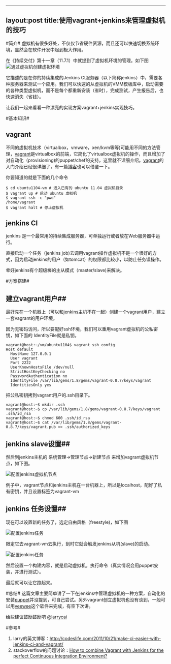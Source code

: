 ﻿---
layout:post
title:使用vagrant+jenkins来管理虚拟机的技巧
---

#简介#
虚拟机有很多好处，不仅仅节省硬件资源，而且还可以快速切换系统环境，显然会在软件开发中起到极大作用。

在《持续交付》第十一章（11.7.1）中就提到了虚拟机环境的管理。如下图
![通过虚拟机创建虚拟环境][img-vmm]

它描述的是在你的持续集成的Jenkins CI服务器（以下简称jenkins）中，需要各种服务器来测试一个应用。我们可以快速的从虚拟机的VMM模板库中，启动需要的各种类型虚拟机，而不是每个都重新安装（省时），完成测试，产生报告后，也快速消失（省钱）。

让我们一起来看看一种漂亮的实现方案vagrant+jenkins实现技巧。

#基本知识#
## vagrant ##
不同的虚拟机技术（virtualbox，vmware，xen/kvm等等)可能用不同的方法管理，[vagrant][vagrant]是virtualbox的前端，它简化了virtualbox虚拟机的操作，而且增加了对自动化（provisioning)的puppet/chef的支持，这里就不详细介绍。[vagrant][vagrant]的入门介绍已经很详细了，有一篇[博客][vagrantblog]也可以借鉴一下。

你要知道的就是下面的几个命令

    $ cd ubuntu1104-vm # 进入已有的 ubuntu 11.04 虚拟机目录
	$ vagrant up # 启动 ubuntu 虚拟机
	$ vagrant ssh -c "pwd"
	/home/vagrant
	$ vagrant halt # 停止虚拟机

## jenkins CI ##
jenkins 是一个最常用的持续集成服务器，可单独运行或者放在Web服务器中运行。

直接启动一个任务（jenkins job)去调用vagrant操作虚拟机不是一个很好的方式，因为启动jenkins的用户（如tomcat）的权限都比较小，以防止任务误操作。

幸好jenkins有个超级棒的主从模式（master/slave)来解决。

#方案搭建#
## 建立vagrant用户##
最好先在一个机器上（可以和jenkins主机不在一起）创建一个vagrant用户，建立一套vagrant的用户环境。

因为无密码访问，所以要配好ssh环境，我们可以重用vagrant虚拟机的公私密钥，如下面的 IdentityFile就是私钥。

    vagrant@host:~/vm/ubuntu1104$ vagrant ssh_config
	Host default
	  HostName 127.0.0.1
	  User vagrant
      Port 2222
	  UserKnownHostsFile /dev/null
	  StrictHostKeyChecking no
	  PasswordAuthentication no
	  IdentityFile /var/lib/gems/1.8/gems/vagrant-0.8.7/keys/vagrant
	  IdentitiesOnly yes

把公私密钥拷到vagrant用户的.ssh目录下。

    vagrant@host:~$ mkdir .ssh 
	vagrant@host:~$ cp /var/lib/gems/1.8/gems/vagrant-0.8.7/keys/vagrant .ssh/id_rsa
	vagrant@host:~$ chmod 600 .ssh/id_rsa
	vagrant@host:~$ cat /var/lib/gems/1.8/gems/vagrant-0.8.7/keys/vagrant.pub >> .ssh/authorized_keys

## jenkins slave设置##
然后到jenkins主机的 系统管理->管理节点->新建节点 来增加vagrant虚拟机节点，如下图。

![配置jenkins虚拟机节点][img-jenkins-node]

例子中，vagrant节点和jenkins主机在一台机器上，所以是localhost，配好了私有密钥，并且设置标签为vagrant-vm

## jenkins 任务设置##
现在可以设置新的任务了，选定自由风格（freestyle)，如下图

![配置jenkins任务][img-jenkins-job1]

限定它去vagrant-vm去执行，到时它就会触发jenkins从机(slave)的启动。

![配置jenkins任务][img-jenkins-job2]

然后设置一个构建内容，就是启动虚拟机，执行命令（真实情况会用puppet安装，并进行测试）。

最后就可以让它跑起来。

#总结#
这篇文章主要简单讲了一下在jenkins中管理虚拟机的一种方案，自动化的安装[puppet][puppet]并没提到，可自己尝试。另外vagrant创立虚拟机也没有谈到，一般可以用[veewee][veewee]这个软件来完成，有空下次讲。

给些建议鼓励鼓励吧 [@larrycai][larryweibo]

#参考#
1. larry的英文博客：http://codeslife.com/2011/10/21/make-ci-easier-with-jenkins-ci-and-vagrant/
2. stackoverflow的问题讨论：[How to combine Vagrant with Jenkins for the perfect Continuous Integration Environment?][sof-6941547]


[img-vmm]: /blog/images/vmm.png
[img-jenkins-node]: /blog/images/jenkins-node.png
[img-jenkins-job1]: /blog/images/jenkins-job1.png
[img-jenkins-job2]: /blog/images/jenkins-job2.png
[sof-6941547]: http://stackoverflow.com/questions/6941547
[vagrant]: http://vagrantup.com/
[vagrantblog]: http://blog.crowdint.com/2011/06/21/vagrant.html
[puppet]: http://puppetlabs.com/
[veewee]: http://github.com/jedi4ever/veewee
[larryweibo]: http://weibo.com/larrycai

